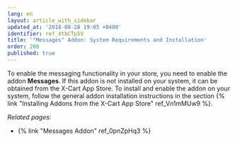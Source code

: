 ```yaml
---
lang: en
layout: article_with_sidebar
updated_at: '2018-08-28 19:05 +0400'
identifier: ref_4tbCTp5V
title: '"Messages" Addon: System Requirements and Installation'
order: 200
published: true
---
```

To enable the messaging functionality in your store, you need to enable the addon **Messages**. If this addon is not installed on your system, it can be obtained from the X-Cart App Store. To install and enable the addon on your system, follow the general addon installation instructions in the section {% link "Installing Addons from the X-Cart App Store" ref_Vn1mMUw9 %}.



_Related pages:_

*   {% link "Messages Addon" ref_0pnZpHq3 %}
